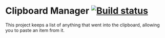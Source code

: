 Clipboard Manager [![Build status](https://ci.appveyor.com/api/projects/status/g5rgh4tfm5fvk1ky)](https://ci.appveyor.com/project/Walkman100/clipboard-projects-844)
==============

This project keeps a list of anything that went into the clipboard, allowing you to paste an item from it.
